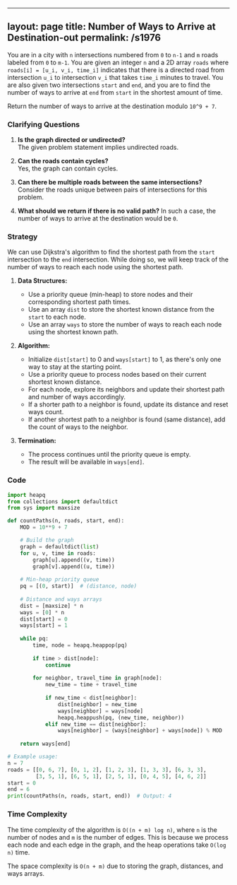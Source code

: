 
---
layout: page
title:  Number of Ways to Arrive at Destination-out
permalink: /s1976
---

You are in a city with `n` intersections numbered from `0` to `n-1` and `m` roads labeled from `0` to `m-1`. You are given an integer `n` and a 2D array `roads` where `roads[i] = [u_i, v_i, time_i]` indicates that there is a directed road from intersection `u_i` to intersection `v_i` that takes `time_i` minutes to travel. You are also given two intersections `start` and `end`, and you are to find the number of ways to arrive at `end` from `start` in the shortest amount of time.

Return the number of ways to arrive at the destination modulo `10^9 + 7`.

### Clarifying Questions

1. **Is the graph directed or undirected?**  
   The given problem statement implies undirected roads.

2. **Can the roads contain cycles?**  
   Yes, the graph can contain cycles.

3. **Can there be multiple roads between the same intersections?**  
   Consider the roads unique between pairs of intersections for this problem.

4. **What should we return if there is no valid path?**
   In such a case, the number of ways to arrive at the destination would be `0`.

### Strategy

We can use Dijkstra's algorithm to find the shortest path from the `start` intersection to the `end` intersection. While doing so, we will keep track of the number of ways to reach each node using the shortest path.

1. **Data Structures:**  
   - Use a priority queue (min-heap) to store nodes and their corresponding shortest path times.
   - Use an array `dist` to store the shortest known distance from the `start` to each node.
   - Use an array `ways` to store the number of ways to reach each node using the shortest known path.

2. **Algorithm:**
   - Initialize `dist[start]` to 0 and `ways[start]` to 1, as there's only one way to stay at the starting point.
   - Use a priority queue to process nodes based on their current shortest known distance.
   - For each node, explore its neighbors and update their shortest path and number of ways accordingly.
   - If a shorter path to a neighbor is found, update its distance and reset ways count.
   - If another shortest path to a neighbor is found (same distance), add the count of ways to the neighbor.

3. **Termination:**
   - The process continues until the priority queue is empty.
   - The result will be available in `ways[end]`.

### Code

```python
import heapq
from collections import defaultdict
from sys import maxsize

def countPaths(n, roads, start, end):
    MOD = 10**9 + 7

    # Build the graph
    graph = defaultdict(list)
    for u, v, time in roads:
        graph[u].append((v, time))
        graph[v].append((u, time))
    
    # Min-heap priority queue
    pq = [(0, start)]  # (distance, node)
    
    # Distance and ways arrays
    dist = [maxsize] * n
    ways = [0] * n
    dist[start] = 0
    ways[start] = 1
    
    while pq:
        time, node = heapq.heappop(pq)
        
        if time > dist[node]:
            continue
        
        for neighbor, travel_time in graph[node]:
            new_time = time + travel_time
            
            if new_time < dist[neighbor]:
                dist[neighbor] = new_time
                ways[neighbor] = ways[node]
                heapq.heappush(pq, (new_time, neighbor))
            elif new_time == dist[neighbor]:
                ways[neighbor] = (ways[neighbor] + ways[node]) % MOD
    
    return ways[end]

# Example usage:
n = 7
roads = [[0, 6, 7], [0, 1, 2], [1, 2, 3], [1, 3, 3], [6, 3, 3], 
         [3, 5, 1], [6, 5, 1], [2, 5, 1], [0, 4, 5], [4, 6, 2]]
start = 0
end = 6
print(countPaths(n, roads, start, end))  # Output: 4
```

### Time Complexity

The time complexity of the algorithm is `O((n + m) log n)`, where `n` is the number of nodes and `m` is the number of edges. This is because we process each node and each edge in the graph, and the heap operations take `O(log n)` time.

The space complexity is `O(n + m)` due to storing the graph, distances, and ways arrays.